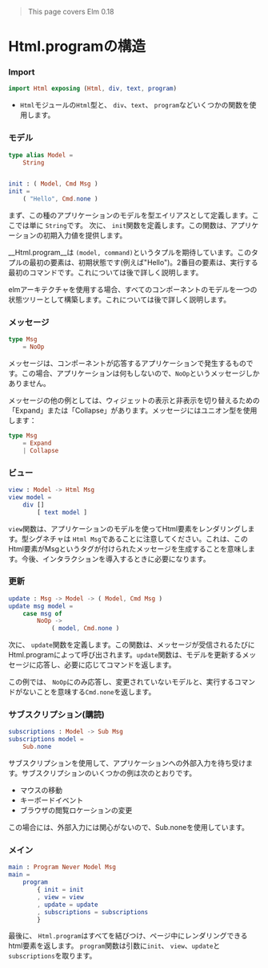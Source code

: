 >This page covers Elm 0.18

# Html.programの構造

### Import

```elm
import Html exposing (Html, div, text, program)
```

- `Html`モジュールの`Html`型と、 `div`、`text`、 `program`などいくつかの関数を使用します。

### モデル

```elm
type alias Model =
    String


init : ( Model, Cmd Msg )
init =
    ( "Hello", Cmd.none )
```

まず、この種のアプリケーションのモデルを型エイリアスとして定義します。ここでは単に `String`です。
次に、 `init`関数を定義します。この関数は、アプリケーションの初期入力値を提供します。

__Html.program__は `(model, command)`というタプルを期待しています。このタプルの最初の要素は、初期状態です(例えば"Hello")。2番目の要素は、実行する最初のコマンドです。これについては後で詳しく説明します。

elmアーキテクチャを使用する場合、すべてのコンポーネントのモデルを一つの状態ツリーとして構築します。これについては後で詳しく説明します。

### メッセージ

```elm
type Msg
    = NoOp
```

メッセージは、コンポーネントが応答するアプリケーションで発生するものです。この場合、アプリケーションは何もしないので、`NoOp`というメッセージしかありません。

メッセージの他の例としては、ウィジェットの表示と非表示を切り替えるための「Expand」または「Collapse」があります。メッセージにはユニオン型を使用します：

```elm
type Msg
    = Expand
    | Collapse
```

### ビュー

```elm
view : Model -> Html Msg
view model =
    div []
        [ text model ]
```

`view`関数は、アプリケーションのモデルを使ってHtml要素をレンダリングします。型シグネチャは `Html Msg`であることに注意してください。これは、このHtml要素がMsgというタグが付けられたメッセージを生成することを意味します。今後、インタラクションを導入するときに必要になります。

### 更新

```elm
update : Msg -> Model -> ( Model, Cmd Msg )
update msg model =
    case msg of
        NoOp ->
            ( model, Cmd.none )
```

次に、 `update`関数を定義します。この関数は、メッセージが受信されるたびにHtml.programによって呼び出されます。`update`関数は、モデルを更新するメッセージに応答し、必要に応じてコマンドを返します。

この例では、 `NoOp`にのみ応答し、変更されていないモデルと、実行するコマンドがないことを意味する`Cmd.none`を返します。

### サブスクリプション(購読)

```elm
subscriptions : Model -> Sub Msg
subscriptions model =
    Sub.none
```

サブスクリプションを使用して、アプリケーションへの外部入力を待ち受けます。サブスクリプションのいくつかの例は次のとおりです。

- マウスの移動
- キーボードイベント
- ブラウザの閲覧ロケーションの変更

この場合には、外部入力には関心がないので、Sub.noneを使用しています。

### メイン

```elm
main : Program Never Model Msg
main =
    program
        { init = init
        , view = view
        , update = update
        , subscriptions = subscriptions
        }
```

最後に、 `Html.program`はすべてを結びつけ、ページ中にレンダリングできるhtml要素を返します。 `program`関数は引数に`init`、 `view`、`update`と `subscriptions`を取ります。
